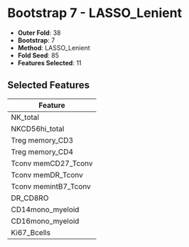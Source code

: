 # Bootstrap 7 - LASSO_Lenient

- **Outer Fold**: 38
- **Bootstrap**: 7
- **Method**: LASSO_Lenient
- **Fold Seed**: 85
- **Features Selected**: 11

## Selected Features

| Feature |
|---------|
| NK_total |
| NKCD56hi_total |
| Treg memory_CD3 |
| Treg memory_CD4 |
| Tconv memCD27_Tconv |
| Tconv memDR_Tconv |
| Tconv memintB7_Tconv |
| DR_CD8RO |
| CD14mono_myeloid |
| CD16mono_myeloid |
| Ki67_Bcells |
